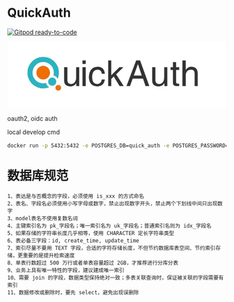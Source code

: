 # QuickAuth

[![Gitpod ready-to-code](https://img.shields.io/badge/Gitpod-ready--to--code-blue?logo=gitpod&style=flat-square)](https://gitpod.io/#https://github.com/hello-jiangxiaoyu/QuickAuth)

![logo](docs/quick-auth.jpg)

oauth2, oidc auth

local develop cmd
```bash
docker run -p 5432:5432 -e POSTGRES_DB=quick_auth -e POSTGRES_PASSWORD=admin -e POSTGRES_USER=admin -d postgres
```


# 数据库规范
    1、表达是与否概念的字段，必须使用 is_xxx 的方式命名
    2、表名、字段名必须使用小写字母或数字，禁止出现数字开头，禁止两个下划线中间只出现数字
    3、model表名不使用复数名词
    4、主键索引名为 pk_字段名；唯一索引名为 uk_字段名；普通索引名则为 idx_字段名
    5、如果存储的字符串长度几乎相等，使用 CHARACTER 定长字符串类型
    6、表必备三字段：id, create_time, update_time
    7、索引尽量不要用 TEXT 字段，合适的字符存储长度，不但节约数据库表空间、节约索引存储，更重要的是提升检索速度
    8、单表行数超过 500 万行或者单表容量超过 2GB，才推荐进行分库分表
    9、业务上具有唯一特性的字段，建议建成唯一索引
    10、需要 join 的字段，数据类型保持绝对一致；多表关联查询时，保证被关联的字段需要有索引
    11、数据修改或删除时，要先 select，避免出现误删除

